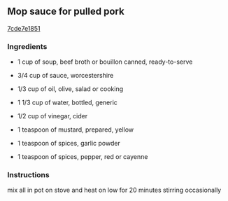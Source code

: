 ## Mop sauce for pulled pork

[7cde7e1851](https://cookpad.com/us/recipes/363567-mop-sauce-for-pulled-pork)

### Ingredients

 - 1 cup of soup, beef broth or bouillon canned, ready-to-serve

 - 3/4 cup of sauce, worcestershire

 - 1/3 cup of oil, olive, salad or cooking

 - 1 1/3 cup of water, bottled, generic

 - 1/2 cup of vinegar, cider

 - 1 teaspoon of mustard, prepared, yellow

 - 1 teaspoon of spices, garlic powder

 - 1 teaspoon of spices, pepper, red or cayenne

### Instructions

mix all in pot on stove and heat on low for 20 minutes stirring occasionally